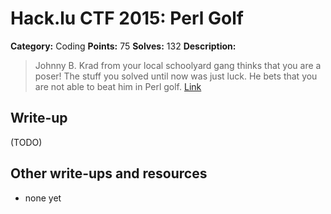 # Hack.lu CTF 2015: Perl Golf

**Category:** Coding
**Points:** 75
**Solves:** 132
**Description:**

> Johnny B. Krad from your local schoolyard gang thinks that you are a poser! The stuff you solved until now was just luck. He bets that you are not able to beat him in Perl golf.
> [Link](https://school.fluxfingers.net:1521/golf/perl/)


## Write-up

(TODO)

## Other write-ups and resources

* none yet
